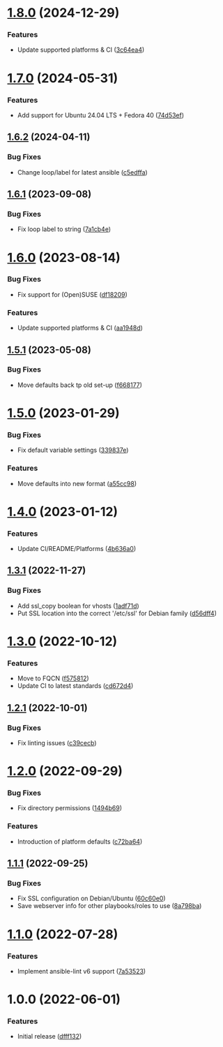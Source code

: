 # [1.8.0](https://github.com/de-it-krachten/ansible-role-apache/compare/v1.7.0...v1.8.0) (2024-12-29)


### Features

* Update supported platforms & CI ([3c64ea4](https://github.com/de-it-krachten/ansible-role-apache/commit/3c64ea40961561c5bd3514e99164ef3c29d8fe7b))

# [1.7.0](https://github.com/de-it-krachten/ansible-role-apache/compare/v1.6.2...v1.7.0) (2024-05-31)


### Features

* Add support for Ubuntu 24.04 LTS + Fedora 40 ([74d53ef](https://github.com/de-it-krachten/ansible-role-apache/commit/74d53efbad67f8744549dfed4469765f6d67873b))

## [1.6.2](https://github.com/de-it-krachten/ansible-role-apache/compare/v1.6.1...v1.6.2) (2024-04-11)


### Bug Fixes

* Change loop/label for latest ansible ([c5edffa](https://github.com/de-it-krachten/ansible-role-apache/commit/c5edffae64157fcbf835d68e8efad52365b11a09))

## [1.6.1](https://github.com/de-it-krachten/ansible-role-apache/compare/v1.6.0...v1.6.1) (2023-09-08)


### Bug Fixes

* Fix loop label to string ([7a1cb4e](https://github.com/de-it-krachten/ansible-role-apache/commit/7a1cb4ee4b8f979e183036d1037d4ee92f0acc2d))

# [1.6.0](https://github.com/de-it-krachten/ansible-role-apache/compare/v1.5.1...v1.6.0) (2023-08-14)


### Bug Fixes

* Fix support for (Open)SUSE ([df18209](https://github.com/de-it-krachten/ansible-role-apache/commit/df18209a9ff24f60249718b5ce7e26ee5bca46a9))


### Features

* Update supported platforms & CI ([aa1948d](https://github.com/de-it-krachten/ansible-role-apache/commit/aa1948d9244c54847eaaca508612ed42884c4c7d))

## [1.5.1](https://github.com/de-it-krachten/ansible-role-apache/compare/v1.5.0...v1.5.1) (2023-05-08)


### Bug Fixes

* Move defaults back tp old set-up ([f668177](https://github.com/de-it-krachten/ansible-role-apache/commit/f668177ce892f055560e0e5294ac0b13742b2110))

# [1.5.0](https://github.com/de-it-krachten/ansible-role-apache/compare/v1.4.0...v1.5.0) (2023-01-29)


### Bug Fixes

* Fix default variable settings ([339837e](https://github.com/de-it-krachten/ansible-role-apache/commit/339837e82d5f80edb5d5a4895a57482ad7257c15))


### Features

* Move defaults into new format ([a55cc98](https://github.com/de-it-krachten/ansible-role-apache/commit/a55cc982036c120f0fdde23acbf28dbc5e4b3ad2))

# [1.4.0](https://github.com/de-it-krachten/ansible-role-apache/compare/v1.3.1...v1.4.0) (2023-01-12)


### Features

* Update CI/README/Platforms ([4b636a0](https://github.com/de-it-krachten/ansible-role-apache/commit/4b636a0465099d4e0779271517171349f1aa1873))

## [1.3.1](https://github.com/de-it-krachten/ansible-role-apache/compare/v1.3.0...v1.3.1) (2022-11-27)


### Bug Fixes

* Add ssl_copy boolean for vhosts ([1adf71d](https://github.com/de-it-krachten/ansible-role-apache/commit/1adf71d17034f7c7071b139bf46fcf608a7e063a))
* Put SSL location into the correct '/etc/ssl' for Debian family ([d56dff4](https://github.com/de-it-krachten/ansible-role-apache/commit/d56dff4244383b0780d97289e092af760553ed52))

# [1.3.0](https://github.com/de-it-krachten/ansible-role-apache/compare/v1.2.1...v1.3.0) (2022-10-12)


### Features

* Move to FQCN ([f575812](https://github.com/de-it-krachten/ansible-role-apache/commit/f5758121fcfd91490211095438a1fd23cae2c642))
* Update CI to latest standards ([cd672d4](https://github.com/de-it-krachten/ansible-role-apache/commit/cd672d487caf88816cdff6cbc9ab76e42bbc7620))

## [1.2.1](https://github.com/de-it-krachten/ansible-role-apache/compare/v1.2.0...v1.2.1) (2022-10-01)


### Bug Fixes

* Fix linting issues ([c39cecb](https://github.com/de-it-krachten/ansible-role-apache/commit/c39cecbe5d0cc2284c233fef7820566b37afc1f7))

# [1.2.0](https://github.com/de-it-krachten/ansible-role-apache/compare/v1.1.1...v1.2.0) (2022-09-29)


### Bug Fixes

* Fix directory permissions ([1494b69](https://github.com/de-it-krachten/ansible-role-apache/commit/1494b69ae164b61f4450637f86f27d1fe01e6511))


### Features

* Introduction of platform defaults ([c72ba64](https://github.com/de-it-krachten/ansible-role-apache/commit/c72ba645b706f5f2fbf1d43f6322014a7c4f0b25))

## [1.1.1](https://github.com/de-it-krachten/ansible-role-apache/compare/v1.1.0...v1.1.1) (2022-09-25)


### Bug Fixes

* Fix SSL configuration on Debian/Ubuntu ([60c60e0](https://github.com/de-it-krachten/ansible-role-apache/commit/60c60e0a90cb9c0c66148baf10ba661360c97c59))
* Save webserver info for other playbooks/roles to use ([8a798ba](https://github.com/de-it-krachten/ansible-role-apache/commit/8a798baf17d74715629ee441d6a17df94df01277))

# [1.1.0](https://github.com/de-it-krachten/ansible-role-apache/compare/v1.0.0...v1.1.0) (2022-07-28)


### Features

* Implement ansible-lint v6 support ([7a53523](https://github.com/de-it-krachten/ansible-role-apache/commit/7a5352342754341104d632d8ca5a7f756b2bff94))

# 1.0.0 (2022-06-01)


### Features

* Initial release ([dfff132](https://github.com/de-it-krachten/ansible-role-apache/commit/dfff132f82d163f94f69eccc08be0b2df1870f68))
